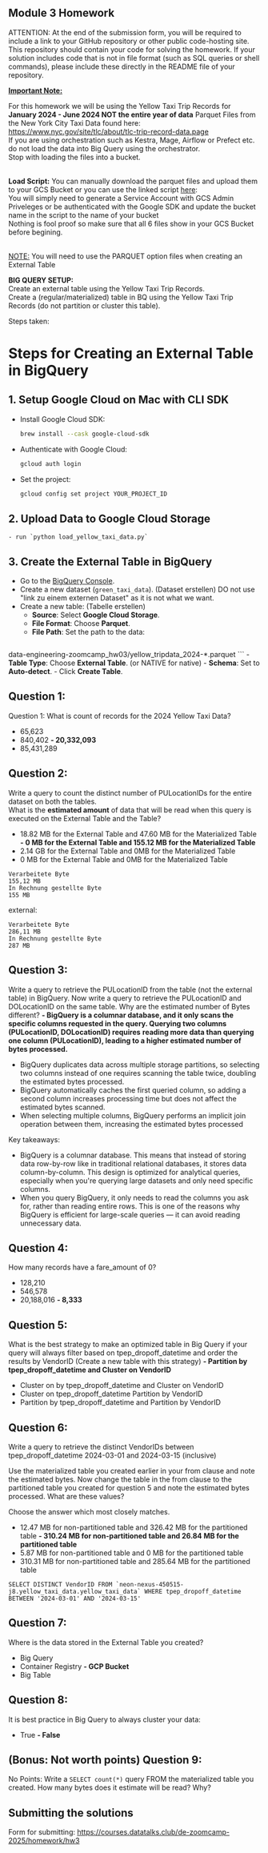 ## Module 3 Homework

ATTENTION: At the end of the submission form, you will be required to include a link to your GitHub repository or other public code-hosting site. 
This repository should contain your code for solving the homework. If your solution includes code that is not in file format (such as SQL queries or 
shell commands), please include these directly in the README file of your repository.

<b><u>Important Note:</b></u> <p> For this homework we will be using the Yellow Taxi Trip Records for **January 2024 - June 2024 NOT the entire year of data** 
Parquet Files from the New York
City Taxi Data found here: </br> https://www.nyc.gov/site/tlc/about/tlc-trip-record-data.page </br>
If you are using orchestration such as Kestra, Mage, Airflow or Prefect etc. do not load the data into Big Query using the orchestrator.</br> 
Stop with loading the files into a bucket. </br></br>

**Load Script:** You can manually download the parquet files and upload them to your GCS Bucket or you can use the linked script [here](./load_yellow_taxi_data.py):<br>
You will simply need to generate a Service Account with GCS Admin Priveleges or be authenticated with the Google SDK and update the bucket name in the script to the name of your bucket<br>
Nothing is fool proof so make sure that all 6 files show in your GCS Bucket before begining.</br><br>

<u>NOTE:</u> You will need to use the PARQUET option files when creating an External Table</br>

<b>BIG QUERY SETUP:</b></br>
Create an external table using the Yellow Taxi Trip Records. </br>
Create a (regular/materialized) table in BQ using the Yellow Taxi Trip Records (do not partition or cluster this table). </br>
</p>




Steps taken:
# Steps for Creating an External Table in BigQuery

## 1. **Setup Google Cloud on Mac with CLI SDK**
   - Install Google Cloud SDK:
     ```bash
     brew install --cask google-cloud-sdk
     ```
   - Authenticate with Google Cloud:
     ```bash
     gcloud auth login
     ```
   - Set the project:
     ```bash
     gcloud config set project YOUR_PROJECT_ID
     ```

## 2. **Upload Data to Google Cloud Storage**
    - run `python load_yellow_taxi_data.py`

## 3. **Create the External Table in BigQuery**
   - Go to the [BigQuery Console](https://console.cloud.google.com/bigquery).
   - Create a new dataset (`green_taxi_data`). (Dataset erstellen) DO not use "link zu einem externen Dataset" as it is not what we want.
   - Create a new table: (Tabelle erstellen)
     - **Source**: Select **Google Cloud Storage**.
     - **File Format**: Choose **Parquet**.
     - **File Path**: Set the path to the data:
       ```bash
data-engineering-zoomcamp_hw03/yellow_tripdata_2024-*.parquet
       ```
     - **Table Type**: Choose **External Table**. (or NATIVE for native)
     - **Schema**: Set to **Auto-detect**.
     - Click **Create Table**.


## Question 1:
Question 1: What is count of records for the 2024 Yellow Taxi Data?
- 65,623
- 840,402
**- 20,332,093**
- 85,431,289


## Question 2:
Write a query to count the distinct number of PULocationIDs for the entire dataset on both the tables.</br> 
What is the **estimated amount** of data that will be read when this query is executed on the External Table and the Table?

- 18.82 MB for the External Table and 47.60 MB for the Materialized Table
**- 0 MB for the External Table and 155.12 MB for the Materialized Table**
- 2.14 GB for the External Table and 0MB for the Materialized Table
- 0 MB for the External Table and 0MB for the Materialized Table

```
Verarbeitete Byte
155,12 MB
In Rechnung gestellte Byte
155 MB
```

external:
```
Verarbeitete Byte
286,11 MB
In Rechnung gestellte Byte
287 MB
```

## Question 3:
Write a query to retrieve the PULocationID from the table (not the external table) in BigQuery. Now write a query to retrieve the PULocationID and DOLocationID on the same table. Why are the estimated number of Bytes different?
**- BigQuery is a columnar database, and it only scans the specific columns requested in the query. Querying two columns (PULocationID, DOLocationID) requires**
**reading more data than querying one column (PULocationID), leading to a higher estimated number of bytes processed.**
- BigQuery duplicates data across multiple storage partitions, so selecting two columns instead of one requires scanning the table twice, 
doubling the estimated bytes processed.
- BigQuery automatically caches the first queried column, so adding a second column increases processing time but does not affect the estimated bytes scanned.
- When selecting multiple columns, BigQuery performs an implicit join operation between them, increasing the estimated bytes processed


Key takeaways:
* BigQuery is a columnar database. This means that instead of storing data row-by-row like in traditional relational databases, it stores data column-by-column. This design is optimized for analytical queries, especially when you're querying large datasets and only need specific columns.
* When you query BigQuery, it only needs to read the columns you ask for, rather than reading entire rows. This is one of the reasons why BigQuery is efficient for large-scale queries — it can avoid reading unnecessary data.


## Question 4:
How many records have a fare_amount of 0?
- 128,210
- 546,578
- 20,188,016
**- 8,333**

## Question 5:
What is the best strategy to make an optimized table in Big Query if your query will always filter based on tpep_dropoff_datetime and order the results by VendorID (Create a new table with this strategy)
**- Partition by tpep_dropoff_datetime and Cluster on VendorID**
- Cluster on by tpep_dropoff_datetime and Cluster on VendorID
- Cluster on tpep_dropoff_datetime Partition by VendorID
- Partition by tpep_dropoff_datetime and Partition by VendorID


## Question 6:
Write a query to retrieve the distinct VendorIDs between tpep_dropoff_datetime
2024-03-01 and 2024-03-15 (inclusive)</br>

Use the materialized table you created earlier in your from clause and note the estimated bytes. Now change the table in the from clause to the partitioned table you created for question 5 and note the estimated bytes processed. What are these values? </br>

Choose the answer which most closely matches.</br> 

- 12.47 MB for non-partitioned table and 326.42 MB for the partitioned table
**- 310.24 MB for non-partitioned table and 26.84 MB for the partitioned table**
- 5.87 MB for non-partitioned table and 0 MB for the partitioned table
- 310.31 MB for non-partitioned table and 285.64 MB for the partitioned table


```
SELECT DISTINCT VendorID FROM `neon-nexus-450515-j8.yellow_taxi_data.yellow_taxi_data` WHERE tpep_dropoff_datetime BETWEEN '2024-03-01' AND '2024-03-15'
```


## Question 7: 
Where is the data stored in the External Table you created?

- Big Query
- Container Registry
**- GCP Bucket**
- Big Table

## Question 8:
It is best practice in Big Query to always cluster your data:
- True
**- False**


## (Bonus: Not worth points) Question 9:
No Points: Write a `SELECT count(*)` query FROM the materialized table you created. How many bytes does it estimate will be read? Why?


## Submitting the solutions

Form for submitting: https://courses.datatalks.club/de-zoomcamp-2025/homework/hw3
